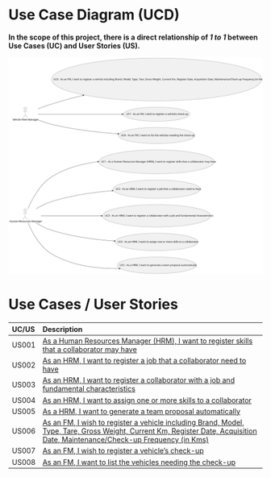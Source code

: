 # Use Case Diagram (UCD)

**In the scope of this project, there is a direct relationship of _1 to 1_ between Use Cases (UC) and User Stories (US).**

![Use Case Diagram](svg/use-case-diagram.svg)

# Use Cases / User Stories

| UC/US | Description                                                                                                                                                                                            |                   
|:------|:-------------------------------------------------------------------------------------------------------------------------------------------------------------------------------------------------------|
| US001 | [As a Human Resources Manager (HRM), I want to register skills that a collaborator may have](../../us001/Readme.md)                                                                                    |
| US002 | [As an HRM, I want to register a job that a collaborator need to have](../../us002/Readme.md)                                                                                                          |
| US003 | [As an HRM, I want to register a collaborator with a job and fundamental characteristics](../../us003/Readme.md)                                                                                       |
| US004 | [As an HRM, I want to assign one or more skills to a collaborator](../../us004/Readme.md)                                                                                                              |
| US005 | [As a HRM, I want to generate a team proposal automatically](../../us005/Readme.md)                                                                                                                    |
| US006 | [As an FM, I wish to register a vehicle including Brand, Model, Type, Tare, Gross Weight, Current Km, Register Date, Acquisition Date, Maintenance/Check-up Frequency (in Kms)](../../us006/Readme.md) |
| US007 | [ As an FM, I wish to register a vehicle’s check-up](../../us007/Readme.md)                                                                                                                            |
|US008| [As an FM, I want to list the vehicles needing the check-up](../../us008/Readme.md )                                                                                                                   |